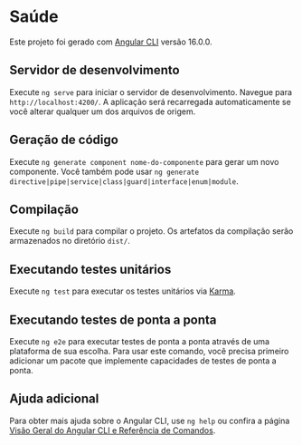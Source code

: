 <h1>Saúde</h1>
<p>Este projeto foi gerado com <a href="https://github.com/angular/angular-cli" target="_blank">Angular CLI</a> versão 16.0.0.</p>

<h2>Servidor de desenvolvimento</h2>
<p>Execute <code>ng serve</code> para iniciar o servidor de desenvolvimento. Navegue para <code>http://localhost:4200/</code>. A aplicação será recarregada automaticamente se você alterar qualquer um dos arquivos de origem.</p>

<h2>Geração de código</h2>
<p>Execute <code>ng generate component nome-do-componente</code> para gerar um novo componente. Você também pode usar <code>ng generate directive|pipe|service|class|guard|interface|enum|module</code>.</p>

<h2>Compilação</h2>
<p>Execute <code>ng build</code> para compilar o projeto. Os artefatos da compilação serão armazenados no diretório <code>dist/</code>.</p>

<h2>Executando testes unitários</h2>
<p>Execute <code>ng test</code> para executar os testes unitários via <a href="https://karma-runner.github.io" target="_blank">Karma</a>.</p>

<h2>Executando testes de ponta a ponta</h2>
<p>Execute <code>ng e2e</code> para executar testes de ponta a ponta através de uma plataforma de sua escolha. Para usar este comando, você precisa primeiro adicionar um pacote que implemente capacidades de testes de ponta a ponta.</p>

<h2>Ajuda adicional</h2>
<p>Para obter mais ajuda sobre o Angular CLI, use <code>ng help</code> ou confira a página <a href="https://angular.io/cli" target="_blank">Visão Geral do Angular CLI e Referência de Comandos</a>.</p>